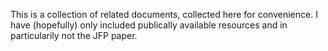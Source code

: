 This is a collection of related documents, collected here for
convenience.  I have (hopefully) only included publically available
resources and in particularily not the JFP paper.
